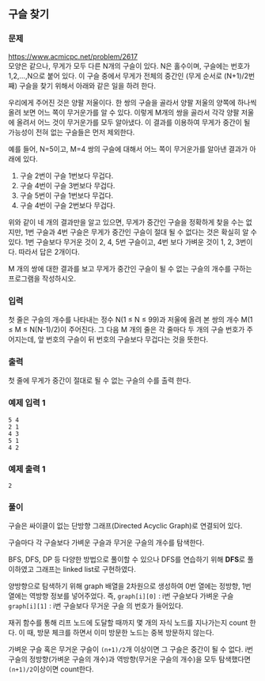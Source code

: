 ## 구슬 찾기
### 문제
https://www.acmicpc.net/problem/2617  
모양은 같으나, 무게가 모두 다른 N개의 구슬이 있다. N은 홀수이며, 구슬에는 번호가 1,2,...,N으로 붙어 있다. 이 구슬 중에서 무게가 전체의 중간인 (무게 순서로 (N+1)/2번째) 구슬을 찾기 위해서 아래와 같은 일을 하려 한다.

우리에게 주어진 것은 양팔 저울이다. 한 쌍의 구슬을 골라서 양팔 저울의 양쪽에 하나씩 올려 보면 어느 쪽이 무거운가를 알 수 있다. 이렇게 M개의 쌍을 골라서 각각 양팔 저울에 올려서 어느 것이 무거운가를 모두 알아냈다. 이 결과를 이용하여 무게가 중간이 될 가능성이 전혀 없는 구슬들은 먼저 제외한다.

예를 들어, N=5이고, M=4 쌍의 구슬에 대해서 어느 쪽이 무거운가를 알아낸 결과가 아래에 있다.

1. 구슬 2번이 구슬 1번보다 무겁다.
2. 구슬 4번이 구슬 3번보다 무겁다.
3. 구슬 5번이 구슬 1번보다 무겁다.
4. 구슬 4번이 구슬 2번보다 무겁다.

위와 같이 네 개의 결과만을 알고 있으면, 무게가 중간인 구슬을 정확하게 찾을 수는 없지만, 1번 구슬과 4번 구슬은 무게가 중간인 구슬이 절대 될 수 없다는 것은 확실히 알 수 있다. 1번 구슬보다 무거운 것이 2, 4, 5번 구슬이고, 4번 보다 가벼운 것이 1, 2, 3번이다. 따라서 답은 2개이다.

M 개의 쌍에 대한 결과를 보고 무게가 중간인 구슬이 될 수 없는 구슬의 개수를 구하는 프로그램을 작성하시오.

### 입력
첫 줄은 구슬의 개수를 나타내는 정수 N(1 ≤ N ≤ 99)과 저울에 올려 본 쌍의 개수 M(1 ≤ M ≤ N(N-1)/2)이 주어진다. 그 다음 M 개의 줄은 각 줄마다 두 개의 구슬 번호가 주어지는데, 앞 번호의 구슬이 뒤 번호의 구슬보다 무겁다는 것을 뜻한다.

### 출력
첫 줄에 무게가 중간이 절대로 될 수 없는 구슬의 수를 출력 한다.

### 예제 입력 1 
```
5 4
2 1
4 3
5 1
4 2
```
### 예제 출력 1 
```
2
```

### 풀이
구슬은 싸이클이 없는 단방향 그래프(Directed Acyclic Graph)로 연결되어 있다.

구슬마다 각 구슬보다 가벼운 구슬과 무거운 구슬의 개수를 탐색한다.

BFS, DFS, DP 등 다양한 방법으로 풀이할 수 있으나 DFS를 연습하기 위해 **DFS**로 풀이하였고 그래프는 linked list로 구현하였다.

양방향으로 탐색하기 위해 graph 배열을 2차원으로 생성하여 0번 열에는 정방향, 1번 열에는 역방향 정보를 넣어주었다.
즉, `graph[i][0]` : i번 구슬보다 가벼운 구슬
`graph[i][1]` : i번 구슬보다 무거운 구슬 의 번호가 들어있다.

재귀 함수를 통해 리프 노드에 도달할 때까지 몇 개의 자식 노드를 지나가는지 count 한다.
이 때, 방문 체크를 하면서 이미 방문한 노드는 중복 방문하지 않는다.

가벼운 구슬 혹은 무거운 구슬이 `(n+1)/2`개 이상이면 그 구슬은 중간이 될 수 없다.
i번 구슬의 정방향(가벼운 구슬의 개수)과 역방향(무거운 구슬의 개수)을 모두 탐색했다면 `(n+1)/2`이상이면 count한다.